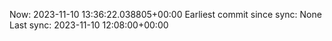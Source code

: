 Now: 2023-11-10 13:36:22.038805+00:00 Earliest commit since sync: None Last sync: 2023-11-10 12:08:00+00:00

